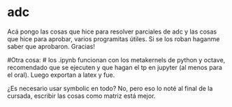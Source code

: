 # adc
Acá pongo las cosas que hice para resolver parciales de adc y las cosas que hice para aprobar,
varios programitas útiles. Si se los roban haganme saber que aprobaron. Gracias! 

#Otra cosa: #
los .ipynb funcionan con los metakernels de python y octave, recomendado que se ejecuten
y que hagan el tp en jupyter (al menos para el oral). Luego exportan a latex y fue.

¿Es necesario usar symbolic en todo?
No, pero eso lo noté al final de la cursada, escribir las cosas como matriz está mejor.
